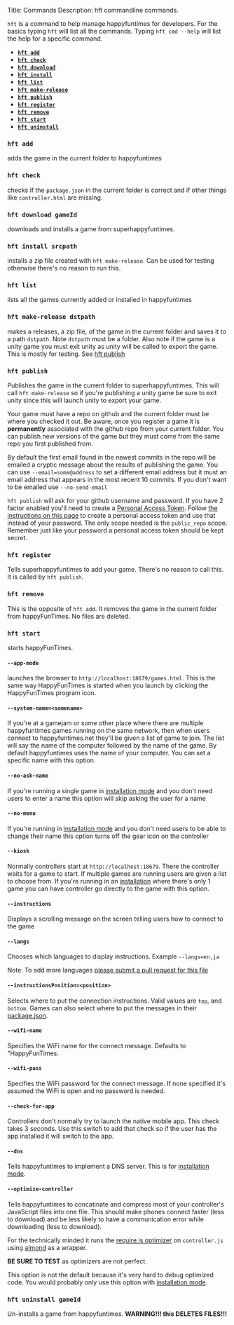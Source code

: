 Title: Commands
Description: hft commandline commands.

`hft` is a command to help manage happyfuntimes for developers. For the basics typing `hft`
will list all the commands. Typing `hft cmd --help` will list the help for a specific command.

*   **[`hft add`](#-hft-add-)**
*   **[`hft check`](#-hft-check-)**
*   **[`hft download`](#-hft-download-gameId-)**
*   **[`hft install`](#-hft-install-srcpath-)**
*   **[`hft list`](#-hft-list-)**
*   **[`hft make-release`](#-hft-make-release-dstpath-)**
*   **[`hft publish`](#-hft-publish-)**
*   **[`hft register`](#-hft-register-)**
*   **[`hft remove`](#-hft-remove-)**
*   **[`hft start`](#-hft-start-)**
*   **[`hft uninstall`](#-hft-uninstall-gameid-)**

### `hft add`

adds the game in the current folder to happyfuntimes

### `hft check`

checks if the `package.json` in the current folder is correct
and if other things like `controller.html` are missing.

### `hft download gameId`

downloads and installs a game from superhappyfuntimes.

### `hft install srcpath`

installs a zip file created with `hft make-release`. Can be used for testing otherwise
there's no reason to run this.

### `hft list`

lists all the games currently added or installed in happyfuntimes

### `hft make-release dstpath`

makes a releases, a zip file, of the game in the current folder and saves it to
a path `dstpath`. Note `dstpath` must be a folder. Also note if the game is
a unity game you must exit unity as unity will be called to export the game.
This is mostly for testing. See [hft publish](#-hft-publish-)

### `hft publish`

Publishes the game in the current folder to superhappyfuntimes. This will
call `hft make-release` so if you're publishing a unity game be sure to exit
unity since this will launch unity to export your game.

Your game must have a repo on github and the current folder must
be where you checked it out. Be aware, once you register a game it is
**permanently** associated with the github repo from your current folder.
You can publish new versions of the game but they must come from the same
repo you first published from.

By default the first email found in the newest commits in the repo will
be emailed a cryptic message about the results of publishing the game.
You can use `--email=some@address` to set a different email address
but it must an email address that appears in the most recent 10 commits.
If you don't want to be emailed use `--no-send-email`

`hft publish` will ask for your github username and password. If you
have 2 factor enabled you'll need to create a
[Personal Access Token](https://help.github.com/articles/creating-an-access-token-for-command-line-use/).
Follow [the instructions on this page](https://help.github.com/articles/creating-an-access-token-for-command-line-use/)
to create a personal access token and use that instead of your password.
The only scope needed is the `public_repo` scope.
Remember just like your password a personal access token should be
kept secret.

### `hft register`

Tells superhappyfuntimes to add your game. There's no reason to call this.
It is called by `hft publish`.

### `hft remove`

This is the opposite of `hft add`. It removes the game in the current folder from
happyFunTimes. No files are deleted.

### `hft start`

starts happyFunTimes.

#### `--app-mode`

launches the browser to `http://localhost:18679/games.html`. This is the same way HappyFunTimes
is started when you launch by clicking the HappyFunTimes program icon.

#### `--system-name=<somename>`

If you're at a gamejam or some other place where there are multiple happyfuntimes
games running on the same network, then when users connect to happyfuntimes.net they'll
be given a list of game to join. The list will say the name of the computer followed
by the name of the game. By default happyfuntimes uses the name of your computer. You
can set a specific name with this option.

#### `--no-ask-name`

If you're running a single game in [installation mode](network.md) and you don't need users to enter
a name this option will skip asking the user for a name

#### `--no-menu`

If you're running in [installation mode](network.md) and you don't need users to be able to change their
name this option turns off the gear icon on the controller

#### `--kiosk`

Normally controllers start at `http://localhost:18679`. There the controller waits for
a game to start. If multiple games are running users are given a list to choose from.
If you're running in an [installation](network.md) where there's only 1 game you can have controller
go directly to the game with this option.

#### `--instructions`

Displays a scrolling message on the screen telling users how to connect to the game

#### `--langs`

Chooses which languages to display instructions. Example `--langs=en,ja`

Note: To add more languages [please submit a pull request for this file](https://github.com/greggman/HappyFunTimes/blob/master/server/languages.js)

#### `--instructionsPosition=<position>`

Selects where to put the connection instructions. Valid values are `top`, and `bottom`.
Games can also select where to put the messages in their [package.json](packagejson.md).

#### `--wifi-name`

Specifies the WiFi name for the connect message. Defaults to "HappyFunTimes.

#### `--wifi-pass`

Specifies the WiFi password for the connect message. If none specified it's assumed
the WiFi is open and no password is needed.

#### `--check-for-app`

Controllers don't normally try to launch the native mobile app. This check takes 3 seconds.
Use this switch to add that check so if the user has the app installed it will switch to
the app.

#### `--dns`

Tells happyfuntimes to implement a DNS server. This is for [installation mode](network.md).

#### `--optimize-controller`

Tells happyfuntimes to concatinate and compress most of your controller's JavaScript files into one file.
This should make phones connect faster (less to download) and be less likely to have
a communication error while downloading (less to download).

For the technically minded it runs the [require.js optimizer](requirejs.org/docs/optimization.html)
on `controller.js` using [almond](https://github.com/jrburke/almond) as a wrapper.

**BE SURE TO TEST** as optimizers are not perfect.

This option is not the default because it's very hard to debug optimized code. You would
probably only use this option with [installation mode](network.md).

### `hft uninstall gameId`

Un-installs a game from happyfuntimes. **WARNING!!! this DELETES FILES!!!**



